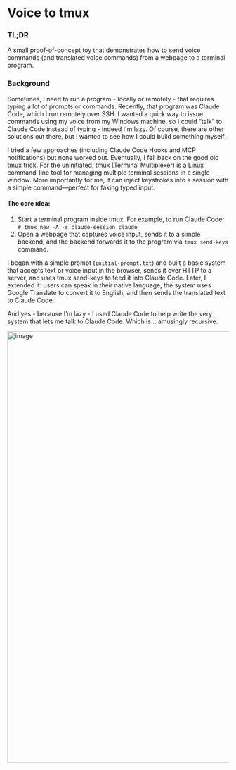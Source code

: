 # Voice to tmux

### TL;DR
A small proof-of-concept toy that demonstrates how to send voice commands (and translated voice commands) from a webpage to a terminal program.

### Background
Sometimes, I need to run a program - locally or remotely - that requires typing a lot of prompts or commands.
Recently, that program was Claude Code, which I run remotely over SSH. I wanted a quick way to issue commands using my voice from my Windows machine, so I could “talk” to Claude Code instead of typing - indeed I'm lazy.
Of course, there are other solutions out there, but I wanted to see how I could build something myself.

I tried a few approaches (including Claude Code Hooks and MCP notifications) but none worked out. Eventually, I fell back on the good old tmux trick.
For the uninitiated, tmux (Terminal Multiplexer) is a Linux command-line tool for managing multiple terminal sessions in a single window. More importantly for me, it can inject keystrokes into a session with a simple command—perfect for faking typed input.

#### The core idea:

1. Start a terminal program inside tmux. For example, to run Claude Code:
```# tmux new -A -s claude-session claude```
2.  Open a webpage that captures voice input, sends it to a simple backend, and the backend forwards it to the program via `tmux send-keys` command.

I began with a simple prompt (`initial-prompt.txt`) and built a basic system that accepts text or voice input in the browser, sends it over HTTP to a server, and uses tmux send-keys to feed it into Claude Code.
Later, I extended it: users can speak in their native language, the system uses Google Translate to convert it to English, and then sends the translated text to Claude Code.

And yes - because I’m lazy - I used Claude Code to help write the very system that lets me talk to Claude Code. Which is… amusingly recursive.

<img width="1386" height="980" alt="image" src="https://github.com/user-attachments/assets/80bd2d8a-5726-4c80-b35d-eeeb09af01b4" />
